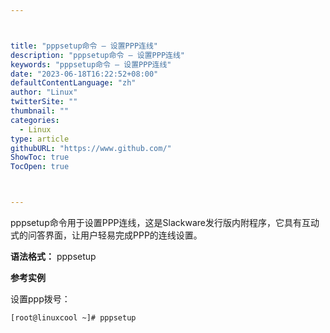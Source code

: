 ```yaml
---



title: "pppsetup命令 – 设置PPP连线"
description: "pppsetup命令 – 设置PPP连线"
keywords: "pppsetup命令 – 设置PPP连线"
date: "2023-06-18T16:22:52+08:00"
defaultContentLanguage: "zh"
author: "Linux"
twitterSite: ""
thumbnail: ""
categories:
  - Linux
type: article
githubURL: "https://www.github.com/"
ShowToc: true
TocOpen: true



---
```


pppsetup命令用于设置PPP连线，这是Slackware发行版内附程序，它具有互动式的问答界面，让用户轻易完成PPP的连线设置。

**语法格式：** pppsetup

**参考实例**

设置ppp拨号：

```
[root@linuxcool ~]# pppsetup
```